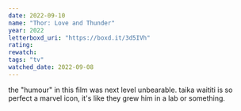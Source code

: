 ```yaml
---
date: 2022-09-10
name: "Thor: Love and Thunder"
year: 2022
letterboxd_uri: "https://boxd.it/3d5IVh"
rating: 
rewatch: 
tags: "tv"
watched_date: 2022-09-08
---
```


the "humour" in this film was next level unbearable. taika waititi is so perfect a marvel icon, it's like they grew him in a lab or something.
